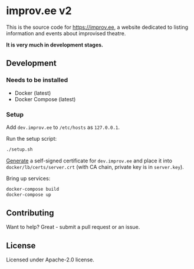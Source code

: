 # improv.ee v2

This is the source code for https://improv.ee, a website dedicated to listing information and events about improvised theatre.

**It is very much in development stages.**


## Development

### Needs to be installed

- Docker (latest)
- Docker Compose (latest)

### Setup

Add `dev.improv.ee` to `/etc/hosts` as `127.0.0.1`.

Run the setup script:

```bash
./setup.sh
```

[Generate](https://github.com/FiloSottile/mkcert) a self-signed certificate for `dev.improv.ee`
and place it into `docker/lb/certs/server.crt` (with CA chain, private key is in `server.key`).

Bring up services:

```bash
docker-compose build
docker-compose up
```

## Contributing

Want to help? Great - submit a pull request or an issue.

## License

Licensed under Apache-2.0 license.